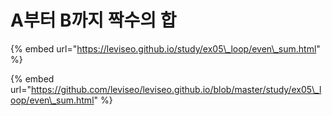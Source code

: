 # A부터 B까지 짝수의 합

{% embed url="https://leviseo.github.io/study/ex05\_loop/even\_sum.html" %}

{% embed url="https://github.com/leviseo/leviseo.github.io/blob/master/study/ex05\_loop/even\_sum.html" %}




